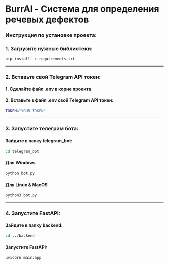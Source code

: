 # BurrAI - Система для определения речевых дефектов

### Инструкция по установке проекта:
### 1. Загрузите нужные библиотеки:
```bash
pip install -r requirements.txt
```
---
### 2. Вставьте свой Telegram API токен:
#### 1. Сделайте файл .env в корне проекта
#### 2. Вставьте в файл .env свой Telegram API токен:
```bash
TOKEN="YOUR_TOKEN"
```
---
### 3. Запустите телеграм бота:
#### Зайдите в папку telegram_bot:
```bash
cd telegram_bot
```

#### Для Windows
```bash
python bot.py
```
#### Для Linux & MacOS
```bash
python3 bot.py
```
---
### 4. Запустите FastAPI:
#### Зайдите в папку backend:
```bash
cd ../backend
```
#### Запустите FastAPI:
```bash
uvicorn main:app
```
